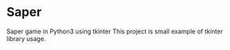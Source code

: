 # Saper
Saper game in Python3 using tkinter
This project is small example of tkinter library usage.
